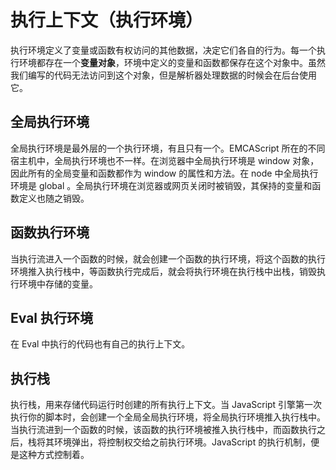 # 执行上下文（执行环境）

执行环境定义了变量或函数有权访问的其他数据，决定它们各自的行为。每一个执行环境都存在一个**变量对象**，环境中定义的变量和函数都保存在这个对象中。虽然我们编写的代码无法访问到这个对象，但是解析器处理数据的时候会在后台使用它。

## 全局执行环境

全局执行环境是最外层的一个执行环境，有且只有一个。EMCAScript 所在的不同宿主机中，全局执行环境也不一样。在浏览器中全局执行环境是 window 对象，因此所有的全局变量和函数都作为 window 的属性和方法。在 node 中全局执行环境是 global 。全局执行环境在浏览器或网页关闭时被销毁，其保持的变量和函数定义也随之销毁。

## 函数执行环境

当执行流进入一个函数的时候，就会创建一个函数的执行环境，将这个函数的执行环境推入执行栈中，等函数执行完成后，就会将执行环境在执行栈中出栈，销毁执行环境中存储的变量。

## Eval 执行环境

在 Eval 中执行的代码也有自己的执行上下文。

## 执行栈

执行栈，用来存储代码运行时创建的所有执行上下文。当 JavaScript 引擎第一次执行你的脚本时，会创建一个全局全局执行环境，将全局执行环境推入执行栈中。当执行流进到一个函数的时候，该函数的执行环境被推入执行栈中，而函数执行之后，栈将其环境弹出，将控制权交给之前执行环境。JavaScript 的执行机制，便是这种方式控制着。
